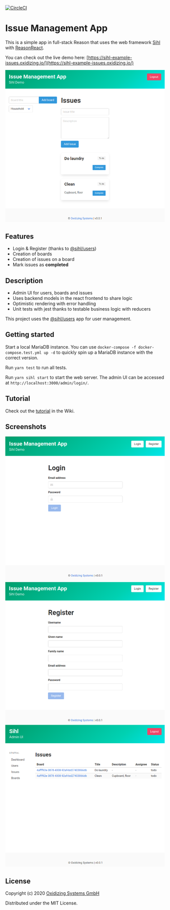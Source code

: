 [![CircleCI](https://circleci.com/gh/oxidizing/sihl-example-issues.svg?style=svg&circle-token=1351b6152d0a4c49555dada65d80fa977159028c)](https://circleci.com/gh/oxidizing/sihl-example-issues)

# Issue Management App

This is a simple app in full-stack Reason that uses the web framework [Sihl](https://github.com/oxidizing/sihl/) with [ReasonReact](https://reasonml.github.io/reason-react/).

You can check out the live demo here: [https://sihl-example-issues.oxidizing.io/](https://sihl-example-issues.oxidizing.io/)

![Screenshot](/images/screen3.png)

## Features

- Login & Register (thanks to [@sihl/users](https://www.npmjs.com/package/@sihl/users))
- Creation of boards
- Creation of issues on a board
- Mark issues as **completed**

## Description

- Admin UI for users, boards and issues
- Uses backend models in the react frontend to share logic
- Optimistic rendering with error handling
- Unit tests with jest thanks to testable business logic with reducers

This project uses the [@sihl/users](https://www.npmjs.com/package/@sihl/users) app for user management.

## Getting started

Start a local MariaDB instance. You can use `docker-compose -f docker-compose.test.yml up -d` to quickly spin up a MariaDB instance with the correct version.

Run `yarn test` to run all tests.

Run `yarn sihl start` to start the web server. The admin UI can be accessed at `http://localhost:3000/admin/login/`.

## Tutorial

Check out the [tutorial](https://github.com/oxidizing/sihl/wiki/Tutorial:-Issue-management-app) in the Wiki.

## Screenshots

![Screenshot](/images/screen1.png)
![Screenshot](/images/screen2.png)
![Screenshot](/images/screen4.png)

## License

Copyright (c) 2020 [Oxidizing Systems GmbH](https://oxidizing.io/)

Distributed under the MIT License.
